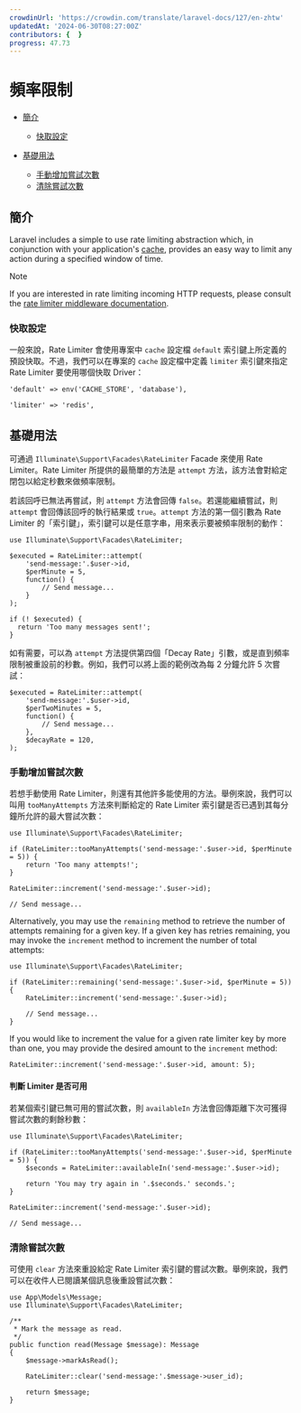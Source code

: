 ```yaml
---
crowdinUrl: 'https://crowdin.com/translate/laravel-docs/127/en-zhtw'
updatedAt: '2024-06-30T08:27:00Z'
contributors: {  }
progress: 47.73
---
```


# 頻率限制

- [簡介](#introduction)
  - [快取設定](#cache-configuration)
  
- [基礎用法](#basic-usage)
  - [手動增加嘗試次數](#manually-incrementing-attempts)
  - [清除嘗試次數](#clearing-attempts)
  

<a name="introduction"></a>

## 簡介

Laravel includes a simple to use rate limiting abstraction which, in conjunction with your application's [cache](cache), provides an easy way to limit any action during a specified window of time.

> [!NOTE]  
> If you are interested in rate limiting incoming HTTP requests, please consult the [rate limiter middleware documentation](/docs/{{version}}/routing#rate-limiting).

<a name="cache-configuration"></a>

### 快取設定

一般來說，Rate Limiter 會使用專案中 `cache` 設定檔 `default` 索引鍵上所定義的預設快取。不過，我們可以在專案的 `cache` 設定檔中定義 `limiter` 索引鍵來指定 Rate Limiter 要使用哪個快取 Driver：

    'default' => env('CACHE_STORE', 'database'),
    
    'limiter' => 'redis',
<a name="basic-usage"></a>

## 基礎用法

可通過 `Illuminate\Support\Facades\RateLimiter` Facade 來使用 Rate Limiter。Rate Limiter 所提供的最簡單的方法是 `attempt` 方法，該方法會對給定閉包以給定秒數來做頻率限制。

若該回呼已無法再嘗試，則 `attempt` 方法會回傳 `false`。若還能繼續嘗試，則 `attempt` 會回傳該回呼的執行結果或 `true`。`attempt` 方法的第一個引數為 Rate Limiter 的「索引鍵」，索引鍵可以是任意字串，用來表示要被頻率限制的動作：

    use Illuminate\Support\Facades\RateLimiter;
    
    $executed = RateLimiter::attempt(
        'send-message:'.$user->id,
        $perMinute = 5,
        function() {
            // Send message...
        }
    );
    
    if (! $executed) {
      return 'Too many messages sent!';
    }
如有需要，可以為 `attempt` 方法提供第四個「Decay Rate」引數，或是直到頻率限制被重設前的秒數。例如，我們可以將上面的範例改為每 2 分鐘允許 5 次嘗試：

    $executed = RateLimiter::attempt(
        'send-message:'.$user->id,
        $perTwoMinutes = 5,
        function() {
            // Send message...
        },
        $decayRate = 120,
    );
<a name="manually-incrementing-attempts"></a>

### 手動增加嘗試次數

若想手動使用 Rate Limiter，則還有其他許多能使用的方法。舉例來說，我們可以叫用 `tooManyAttempts` 方法來判斷給定的 Rate Limiter 索引鍵是否已遇到其每分鐘所允許的最大嘗試次數：

    use Illuminate\Support\Facades\RateLimiter;
    
    if (RateLimiter::tooManyAttempts('send-message:'.$user->id, $perMinute = 5)) {
        return 'Too many attempts!';
    }
    
    RateLimiter::increment('send-message:'.$user->id);
    
    // Send message...
Alternatively, you may use the `remaining` method to retrieve the number of attempts remaining for a given key. If a given key has retries remaining, you may invoke the `increment` method to increment the number of total attempts:

    use Illuminate\Support\Facades\RateLimiter;
    
    if (RateLimiter::remaining('send-message:'.$user->id, $perMinute = 5)) {
        RateLimiter::increment('send-message:'.$user->id);
    
        // Send message...
    }
If you would like to increment the value for a given rate limiter key by more than one, you may provide the desired amount to the `increment` method:

    RateLimiter::increment('send-message:'.$user->id, amount: 5);
<a name="determining-limiter-availability"></a>

#### 判斷 Limiter 是否可用

若某個索引鍵已無可用的嘗試次數，則 `availableIn` 方法會回傳距離下次可獲得嘗試次數的剩餘秒數：

    use Illuminate\Support\Facades\RateLimiter;
    
    if (RateLimiter::tooManyAttempts('send-message:'.$user->id, $perMinute = 5)) {
        $seconds = RateLimiter::availableIn('send-message:'.$user->id);
    
        return 'You may try again in '.$seconds.' seconds.';
    }
    
    RateLimiter::increment('send-message:'.$user->id);
    
    // Send message...
<a name="clearing-attempts"></a>

### 清除嘗試次數

可使用 `clear` 方法來重設給定 Rate Limiter 索引鍵的嘗試次數。舉例來說，我們可以在收件人已閱讀某個訊息後重設嘗試次數：

    use App\Models\Message;
    use Illuminate\Support\Facades\RateLimiter;
    
    /**
     * Mark the message as read.
     */
    public function read(Message $message): Message
    {
        $message->markAsRead();
    
        RateLimiter::clear('send-message:'.$message->user_id);
    
        return $message;
    }